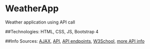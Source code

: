 # WeatherApp
Weather application using API call

##Technologies:
HTML, CSS, JS, Bootstrap 4

##Info Sources:
[AJAX](https://www.w3schools.com/js/js_ajax_intro.asp), [API](https://medium.com/swlh/api-for-dummies-232a5a48f950), [API endpoints](https://smartbear.com/learn/performance-monitoring/api-endpoints/), [W3School](https://www.w3schools.com/), [more API info](https://developers.google.com/webmaster-tools/)
